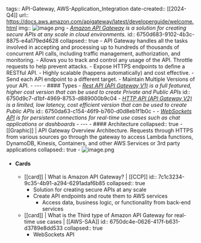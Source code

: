 tags:: API-Gateway, AWS-Application_Integration
date-created:: [[2024-Q4]]
url:: https://docs.aws.amazon.com/apigateway/latest/developerguide/welcome.html
img:: ![image.png](../assets/image_1708438396369_0.png)
	- *[Amazon API Gateway](AWS-Gateway) is a solution for creating secure APIs at any scale in cloud environments.*
	  id:: 6750d683-9102-4b3c-8875-e4a179ed4628
	  collapsed:: true
		- API Gateway handles all the tasks involved in accepting and processing up to hundreds of thousands of concurrent API calls, including traffic management, authorization, and monitoring.
		- Allows you to track and control any usage of the API. Throttle requests to help prevent attacks.
		- Expose HTTPS endpoints to define a RESTful API.
		- Highly scalable (happens automatically) and cost effective.
		- Send each API endpoint to a different target.
		- Maintain Multiple Versions of your API.
	- ---
	- #### Types
		- *[Rest API (API Gateway V1)](AWS-Gateway-V1) is a full featured, higher cost version that can be used to create Private and Public APIs*
		  id:: 6750d9c7-d1bf-4969-8753-d889000b9c04
		- *[HTTP API (API Gateway V2)](AWS-Gateway-V2) is a limited, low latency, cost efficient version that can be used to create Public APIs*
		  id:: 6750da63-c154-46f9-b760-d0d8eb1f1b0c
		-
		- *[WebSockets API](((6750dc4e-0626-417f-b631-d3789e8dd533))) is for persistent connections for real-time use cases such as chat applications or dashboards*
	- ---
	- #### Architecture
	  collapsed:: true
		- [[Graphic]] | API Gateway Overview Architecture. Requests through HTTPS from various sources go through the gateway to access Lambda functions, DynamoDB, Kinesis, Containers, and other AWS Services or 3rd party applications
		  collapsed:: true
			- ![image.png](../assets/image_1708438443023_0.png)
- #### Cards
	- [[card]] | What is Amazon API Gateway? | [[CCP]]
	  id:: 7c1c3234-9c35-4b91-a294-6291adaf6b85
	  collapsed:: true
		- Solution for creating secure APIs at any scale
		- Create API endpoints and route them to AWS services
			- Access data, business logic, or functionality from back-end services
	- [[card]] | What is the Third type of Amazon API Gateway for real-time use cases | [[AWS-SAA]]
	  id:: 6750dc4e-0626-417f-b631-d3789e8dd533
	  collapsed:: true
		- WebSockets API